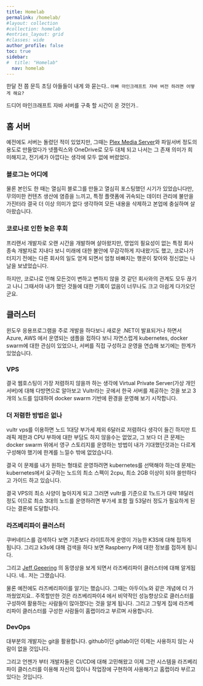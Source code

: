 ```yaml
---
title: Homelab
permalink: /homelab/
#layout: collection
#collection: homelab
#entries_layout: grid
#classes: wide
author_profile: false
toc: true
sidebar:
#  title: "Homelab"
  nav: homelab
---
```


한달 전 쯤 문득 초딩 아들들이 내게 와 묻는다.. `아빠 마인크래프트 자바 버전 하려면 어떻게 해요?`

드디어 마인크래프트 자바 서버를 구축 할 시간이 온 것인가..

## 홈 서버
예전에도 서버는 돌렸던 적이 있었지만, 그때는 [Plex Media Server](https://plex.tv)와 파일서버 정도의 용도로 만들었다가 넷플릭스와 OneDrive로 모두 대체 되고 나서는 그 존재 의미가 희미해지고, 전기세가 아깝다는 생각에 모두 없에 버렸었다.

### 블로그는 어디에
물론 본인도 한 때는 열심히 블로그를 만들고 열심히 포스팅했던 시기가 있었습니다만, 무의미한 컨텐츠 생산에 염증을 느끼고, 특정 플랫폼에 귀속되는 데이터 관리에 불만을 가진터라 결국 더 이상 의미가 없다 생각하여 모든 내용을 삭제하고 본업에 충실하며 살아왔습니다.

### 코로나로 인한 늦은 후회
프리랜서 개발자로 오랜 시간을 개발하며 살아왔지만, 영업의 필요성이 없는 특정 회사 종속 개발자로 지내다 보니 미래에 대한 불안에 무감각하게 지내왔기도 했고, 코로나가 터지기 전에는 다른 회사의 일도 얻게 되면서 엄청 바빠지는 행운이 찾아와 정신없는 나날을 보냈었습니다.

하지만, 코로나로 인해 모든것이 변하고 변하지 않을 것 같던 회사와의 관계도 모두 끊기고 나니 그때서야 내가 했던 것들에 대한 기록이 없음이 너무나도 크고 아쉽게 다가오던군요.

## 클러스터
윈도우 응용프로그램을 주로 개발을 하다보니 새로운 .NET이 발표되거나 하면서 Azure, AWS 에서 운영되는 샘플을 접하다 보니 자연스럽게 kubernetes, docker swarm에 대한 관심이 있었으나, 서버를 직접 구성하고 운영을 연습해 보기에는 한계가 있었습니다.

### VPS
결국 웹호스팅이 가장 저렴하지 않을까 하는 생각에 Virtual Private Server(가상 개인 서버)에 대해 다방면으로 알아보고 Vultr라는 곳에서 한국 서버를 제공하는 것을 보고 3개의 노드를 임대하여 docker swarm 기반에 환경을 운영해 보기 시작합니다.

### 더 저렴한 방법은 없나
vultr vps를 이용하면 노드 1대당 부가세 제외 6달러로 저렴하다 생각이 들긴 하지만 트래픽 제한과 CPU 부하에 대한 부담도 하지 않을수는 없었고, 그 보다 더 큰 문제는 docker swarm 위에서 영구 스토리지를 운영하는 방법이 내가 기대했던것과는 다르게 구성해야 했기에 한계를 느낄수 밖에 없었습니다.

결국 이 문제를 내가 원하는 형태로 운영하려면 kubernetes를 선택해야 하는데 문제는 kubernetes에서 요구하는 노드의 최소 스펙이 2cpu, 최소 2GB 이상이 되야 쓸만하다고 가이드 하고 있습니다.

결국 VPS의 최소 사양이 높아지게 되고 그러면 vultr를 기준으로 1노드가 대략 18달러 정도 이므로 최소 3대의 노드를 운영하려면 부가세 포함 월 53달러 정도가 필요하게 된다는 결론에 도달합니다.

### 라즈베리파이 클러스터
쿠버네티스를 검색하다 보면 기존보다 라이트하게 운영이 가능한 K3S에 대해 접하게 됩니다. 그리고 k3s에 대해 검색을 하다 보면 Raspberry Pi에 대한 정보를 접하게 됩니다.

그리고 [Jeff Geeering](https://www.youtube.com/c/JeffGeerling) 의 동영상을 보게 되면서 라즈베리파이 클러스터에 대해 알게됩니다. 네.. 저는 그랬습니다.

물론 예전에도 라즈베리파이를 알기는 했습니다. 그때는 아두이노와 같은 개념에 더 가까웠었지요.. 주목할만한 것은 라즈베리파이4 에서 비약적인 성능향상으로 클러스터를 구성하여 활용하는 사람들이 많아졌다는 것을 알게 됩니다. 그리고 그렇게 집에 라즈베리파이 클러스터를 구성한 사람들이 홈랩이라고 부르며 사용합니다.

### DevOps
대부분의 개발자는 git을 활용합니다. github이던 gitlab이던 이제는 사용하지 않는 사람이 없을 것입니다.

그리고 언젠가 부터 개발자들은 CI/CD에 대해 고민해왔고 이제 그런 시스템을 라즈베리파이 클러스터를 이용해 자신의 집이나 작업장에 구현하여 사용해가고 홈랩이라 부르고 있다는 것입니다.
